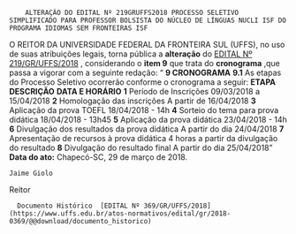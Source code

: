         ALTERAÇÃO DO EDITAL Nº 219GRUFFS2018 PROCESSO SELETIVO SIMPLIFICADO PARA PROFESSOR BOLSISTA DO NÚCLEO DE LÍNGUAS NUCLI ISF DO PROGRAMA IDIOMAS SEM FRONTEIRAS ISF  

 O REITOR DA UNIVERSIDADE FEDERAL DA FRONTEIRA SUL (UFFS), no uso de suas atribuições legais, torna pública a **alteração** do [EDITAL Nº 219/GR/UFFS/2018](https://www.uffs.edu.br/atos-normativos/edital/gr/2018-0219)  , considerando o **item 9** que trata do **cronograma** ,que passa a vigorar com a seguinte redação: “ **9 CRONOGRAMA**  **9.1** As etapas do Processo Seletivo ocorrerão conforme o cronograma a seguir:     **ETAPA**    **DESCRIÇÃO**    **DATA E HORÁRIO**      **1**    Período de Inscrições   09/03/2018 a 15/04/2018     **2**    Homologação das inscrições   A partir de 16/04/2018     **3**    Aplicação da prova TOEFL   18/04/2018 - 14h     **4**    Sorteio do tema para prova didática   18/04/2018 - 13h45     **5**    Aplicação da prova didática   23/04/2018 - 14h     **6**    Divulgação dos resultados da prova didática   A partir do dia 24/04/2018     **7**    Apresentação de recursos à prova didática   4 horas a partir da divulgação do resultado     **8**    Divulgação do resultado final   A partir do dia 25/04/2018”          **Data do ato:** Chapecó-SC, 29 de março de 2018.   
 

    Jaime Giolo   
 Reitor 

      Documento Histórico  [EDITAL Nº 369/GR/UFFS/2018](https://www.uffs.edu.br/atos-normativos/edital/gr/2018-0369/@@download/documento_historico)     
      